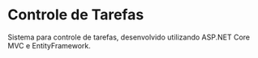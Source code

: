 # Controle de Tarefas
Sistema para controle de tarefas, desenvolvido utilizando ASP.NET Core MVC e EntityFramework.
